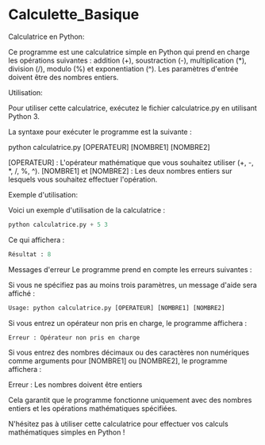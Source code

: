 # Calculette_Basique

Calculatrice en Python:

Ce programme est une calculatrice simple en Python qui prend en charge les opérations suivantes : addition (+), soustraction (-), multiplication (*), division (/), modulo (%) et exponentiation (^). Les paramètres d'entrée doivent être des nombres entiers.

Utilisation:

Pour utiliser cette calculatrice, exécutez le fichier calculatrice.py en utilisant Python 3.

La syntaxe pour exécuter le programme est la suivante :


python calculatrice.py [OPERATEUR] [NOMBRE1] [NOMBRE2]

[OPERATEUR] : L'opérateur mathématique que vous souhaitez utiliser (+, -, *, /, %, ^).
[NOMBRE1] et [NOMBRE2] : Les deux nombres entiers sur lesquels vous souhaitez effectuer l'opération.

Exemple d'utilisation:

Voici un exemple d'utilisation de la calculatrice :

```python 
python calculatrice.py + 5 3
```

Ce qui affichera :

```python
Résultat : 8
```

Messages d'erreur
Le programme prend en compte les erreurs suivantes :

Si vous ne spécifiez pas au moins trois paramètres, un message d'aide sera affiché :

```python
Usage: python calculatrice.py [OPERATEUR] [NOMBRE1] [NOMBRE2]
```

Si vous entrez un opérateur non pris en charge, le programme affichera :


```python
Erreur : Opérateur non pris en charge
```

Si vous entrez des nombres décimaux ou des caractères non numériques comme arguments pour [NOMBRE1] ou [NOMBRE2], le programme affichera :

Erreur : Les nombres doivent être entiers

Cela garantit que le programme fonctionne uniquement avec des nombres entiers et les opérations mathématiques spécifiées.

N'hésitez pas à utiliser cette calculatrice pour effectuer vos calculs mathématiques simples en Python !
